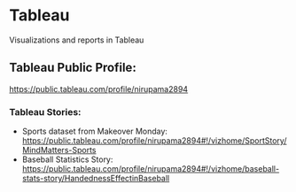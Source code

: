 # Tableau
Visualizations and reports in Tableau


## Tableau Public Profile:
https://public.tableau.com/profile/nirupama2894

### Tableau Stories:
- Sports dataset from Makeover Monday: https://public.tableau.com/profile/nirupama2894#!/vizhome/SportStory/MindMatters-Sports
- Baseball Statistics Story: https://public.tableau.com/profile/nirupama2894#!/vizhome/baseball-stats-story/HandednessEffectinBaseball
